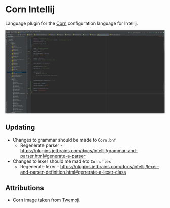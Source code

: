 # Corn Intellij

Language plugin for the [Corn](https://github.com/JakeStanger/corn) configuration language for Intellij.

![Screenshot](https://raw.githubusercontent.com/JakeStanger/corn-intellij/master/media/screenshot.png)

## Updating

- Changes to grammar should be made to `Corn.bnf`
  - Regenerate parser - https://plugins.jetbrains.com/docs/intellij/grammar-and-parser.html#generate-a-parser
- Changes to lexer should me mad eto `Corn.flex`
  - Regenerate lexer - https://plugins.jetbrains.com/docs/intellij/lexer-and-parser-definition.html#generate-a-lexer-class

## Attributions

- Corn image taken from [Twemoji](https://twemoji.twitter.com/).